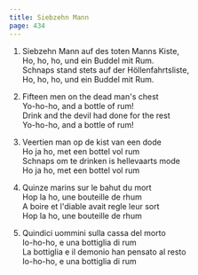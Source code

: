 ```yaml
---
title: Siebzehn Mann
page: 434
---  
```



1.  Siebzehn Mann auf des toten Manns Kiste,  
Ho, ho, ho, und ein Buddel mit Rum.  
Schnaps stand stets auf der Höllenfahrtsliste,  
Ho, ho, ho, und ein Buddel mit Rum.  


2. Fifteen men on the dead man's chest  
Yo-ho-ho, and a bottle of rum!  
Drink and the devil had done for the rest  
Yo-ho-ho, and a bottle of rum!  


3.  Veertien man op de kist van een dode  
Ho ja ho, met een bottel vol rum  
Schnaps om te drinken is hellevaarts mode  
Ho ja ho, met een bottel vol rum  


4. Quinze marins sur le bahut du mort  
Hop la ho, une bouteille de rhum  
A boire et l'diable avait regle leur sort  
Hop la ho, une bouteille de rhum  


5. Quindici uommini sulla cassa del morto  
Io-ho-ho, e una bottiglia di rum  
La bottiglia e il demonio han pensato al resto  
Io-ho-ho, e una bottiglia di rum  